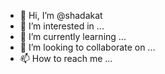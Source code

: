 - 👋 Hi, I’m @shadakat
- 👀 I’m interested in ...
- 🌱 I’m currently learning ...
- 💞️ I’m looking to collaborate on ...
- 📫 How to reach me ...

<!---
shadakat/shadakat is a ✨ special ✨ repository because its `README.md` (this file) appears on your GitHub profile.
You can click the Preview link to take a look at your changes.
--->
